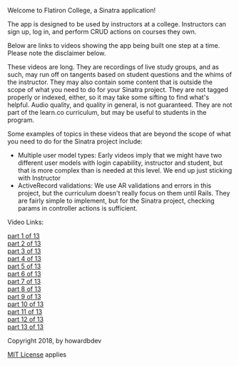 Welcome to Flatiron College, a Sinatra application!

The app is designed to be used by instructors at a college.  Instructors can sign up, log in, and perform CRUD actions on courses they own.

Below are links to videos showing the app being built one step at a time.  Please note the disclaimer below.

These videos are long.  They are recordings of live study groups, and as such, may run off on tangents based on student questions and the whims of the instructor.  They may also contain some content that is outside the scope of what you need to do for your Sinatra project.  They are not tagged properly or indexed, either, so it may take some sifting to find what's helpful. Audio quality, and quality in general, is not guaranteed.  They are not part of the learn.co curriculum, but may be useful to students in the program.

Some examples of topics in these videos that are beyond the scope of what you need to do for the Sinatra project include:
- Multiple user model types:
  Early videos imply that we might have two different user models with login capability, instructor and student, but that is more complex than is needed at this level.  We end up just sticking with Instructor
- ActiveRecord validations:
  We use AR validations and errors in this project, but the curriculum doesn't really focus on them until Rails.  They are fairly simple to implement, but for the Sinatra project, checking params in controller actions is sufficient.

Video Links:

  [part 1 of 13]<br>
  [part 2 of 13]<br>
  [part 3 of 13]<br>
  [part 4 of 13]<br>
  [part 5 of 13]<br>
  [part 6 of 13]<br>
  [part 7 of 13]<br>
  [part 8 of 13]<br>
  [part 9 of 13]<br>
  [part 10 of 13]<br>
  [part 11 of 13]<br>
  [part 12 of 13]<br>
  [part 13 of 13]<br>

Copyright 2018, by howardbdev

[MIT License](https://opensource.org/licenses/MIT) applies

[part 1 of 13]:https://youtu.be/dlL1lXvv_qg
[part 2 of 13]:https://youtu.be/b_lZ-s3rV_Q
[part 3 of 13]:https://youtu.be/_ekolCwWT6Q
[part 4 of 13]:https://youtu.be/smb9haQPHXw
[part 5 of 13]:https://youtu.be/qrQvwF2VRwA
[part 6 of 13]:https://youtu.be/JUn1Iprkago
[part 7 of 13]:https://youtu.be/W5iT09jWM0s
[part 8 of 13]:https://youtu.be/aTp0JZFIq6Y
[part 9 of 13]:https://youtu.be/NtZpiVEvjtI
[part 10 of 13]:https://youtu.be/QR17vnf1oZo
[part 11 of 13]:https://youtu.be/1vPpzs5x028
[part 12 of 13]:https://youtu.be/ve2vGZtuvQ0
[part 13 of 13]:https://youtu.be/1ErzMWDanb4

